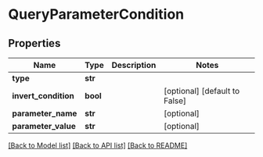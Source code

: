 # QueryParameterCondition

## Properties
Name | Type | Description | Notes
------------ | ------------- | ------------- | -------------
**type** | **str** |  | 
**invert_condition** | **bool** |  | [optional] [default to False]
**parameter_name** | **str** |  | [optional] 
**parameter_value** | **str** |  | [optional] 

[[Back to Model list]](../README.md#documentation-for-models) [[Back to API list]](../README.md#documentation-for-api-endpoints) [[Back to README]](../README.md)


